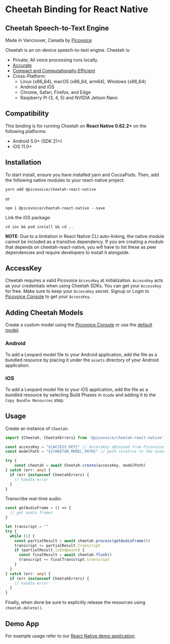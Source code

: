 # Cheetah Binding for React Native

## Cheetah Speech-to-Text Engine

Made in Vancouver, Canada by [Picovoice](https://picovoice.ai)

Cheetah is an on-device speech-to-text engine. Cheetah is:

- Private; All voice processing runs locally.
- [Accurate](https://picovoice.ai/docs/benchmark/stt/)
- [Compact and Computationally-Efficient](https://github.com/Picovoice/speech-to-text-benchmark#rtf)
- Cross-Platform:
  - Linux (x86_64), macOS (x86_64, arm64), Windows (x86_64)
  - Android and iOS
  - Chrome, Safari, Firefox, and Edge
  - Raspberry Pi (3, 4, 5) and NVIDIA Jetson Nano

## Compatibility

This binding is for running Cheetah on **React Native 0.62.2+** on the following platforms:

- Android 5.0+ (SDK 21+)
- iOS 11.0+

## Installation

To start install, ensure you have installed yarn and CocoaPods. Then, add the following native modules to your react-native project:

```console
yarn add @picovoice/cheetah-react-native
```
or
```console
npm i @picovoice/cheetah-react-native --save
```

Link the iOS package:

```console
cd ios && pod install && cd ..
```

**NOTE**: Due to a limitation in React Native CLI auto-linking, the native module cannot be included as a
transitive dependency. If you are creating a module that depends on cheetah-react-native,
you will have to list these as peer dependencies and require developers to install it alongside.

## AccessKey

Cheetah requires a valid Picovoice `AccessKey` at initialization. `AccessKey` acts as your credentials when using Cheetah SDKs.
You can get your `AccessKey` for free. Make sure to keep your `AccessKey` secret.
Signup or Login to [Picovoice Console](https://console.picovoice.ai/) to get your `AccessKey`.

## Adding Cheetah Models

Create a custom model using the [Picovoice Console](https://console.picovoice.ai/) or use the [default model](https://github.com/Picovoice/cheetah/tree/master/lib/common/).

### Android

To add a Leopard model file to your Android application, add the file as a bundled resource by placing it under the `assets` directory of your Android application.

### iOS

To add a Leopard model file to your iOS application, add the file as a bundled resource by selecting Build Phases in `Xcode` and adding it to the `Copy Bundle Resources` step.

## Usage

Create an instance of `Cheetah`:

```typescript
import {Cheetah, CheetahErrors} from '@picovoice/cheetah-react-native';

const accessKey = "${ACCESS_KEY}" // AccessKey obtained from Picovoice Console (https://console.picovoice.ai/)
const modelPath = "${CHEETAH_MODEL_PATH}" // path relative to the assets folder or absolute path to file on device

try {
    const cheetah = await Cheetah.create(accessKey, modelPath)
} catch (err: any) {
  if (err instanceof CheetahErrors) {
    // handle error
  }
}
```

Transcribe real-time audio:

```typescript
const getAudioFrame = () => {
  // get audio frames
}

let transcript = ""
try {
  while (1) {
    const partialResult = await cheetah.process(getAudioFrame())
    transcript += partialResult.transcript
    if (partialResult.isEndpoint) {
      const finalResult = await cheetah.flush()
      transcript += finalTranscript.transcript
    }
  }
} catch (err: any) {
  if (err instanceof CheetahErrors) {
    // handle error
  }
}
```

Finally, when done be sure to explicitly release the resources using `cheetah.delete()`.

## Demo App

For example usage refer to our [React Native demo application](https://github.com/Picovoice/cheetah/tree/master/demo/react-native).
